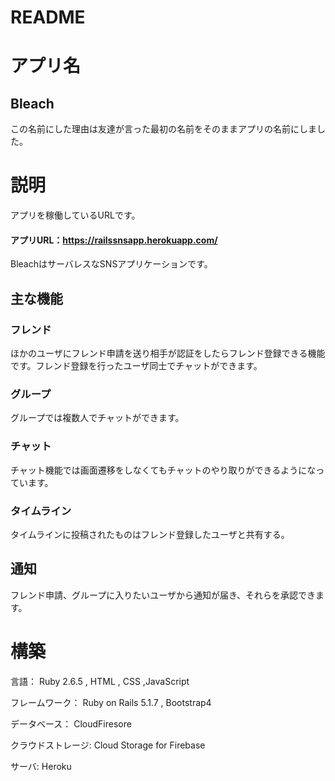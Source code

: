 # README
# アプリ名
## Bleach
この名前にした理由は友達が言った最初の名前をそのままアプリの名前にしました。

# 説明
アプリを稼働しているURLです。
#### アプリURL：https://railssnsapp.herokuapp.com/

BleachはサーバレスなSNSアプリケーションです。
## 主な機能
### フレンド
ほかのユーザにフレンド申請を送り相手が認証をしたらフレンド登録できる機能です。フレンド登録を行ったユーザ同士でチャットができます。
### グループ
グループでは複数人でチャットができます。
### チャット
チャット機能では画面遷移をしなくてもチャットのやり取りができるようになっています。
### タイムライン
タイムラインに投稿されたものはフレンド登録したユーザと共有する。
## 通知
フレンド申請、グループに入りたいユーザから通知が届き、それらを承認できます。

# 構築
言語： Ruby 2.6.5 , HTML , CSS ,JavaScript 

フレームワーク： Ruby on Rails 5.1.7 , Bootstrap4

データベース： CloudFiresore

クラウドストレージ: Cloud Storage for Firebase

サーバ: Heroku

